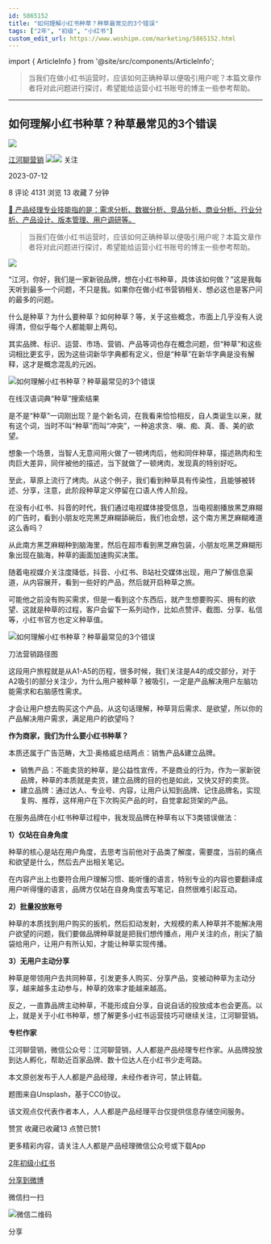 ```yaml
---
id: 5865152
title: "如何理解小红书种草？种草最常见的3个错误"
tags: ["2年", "初级", "小红书"]
custom_edit_url: https://www.woshipm.com/marketing/5865152.html
---
```

import { ArticleInfo } from '@site/src/components/ArticleInfo';

<ArticleInfo
    author="江河聊营销"
    authorLink="https://www.woshipm.com/u/669162"
    published="2023-07-12"
    views={4131}
    comments={8}
    collects={13}
/>

> 当我们在做小红书运营时，应该如何正确种草以便吸引用户呢？本篇文章作者将对此问题进行探讨，希望能给运营小红书账号的博主一些参考帮助。

---

## 如何理解小红书种草？种草最常见的3个错误

[![](https://static.woshipm.com/APP_U_202210_20221030085450_9872.jpeg?imageView2/1/w/72/h/72/q/100)](https://www.woshipm.com/u/669162)

[江河聊营销](https://www.woshipm.com/u/669162) ![](https://static.woshipm.com/tag/1121_1@2x.png)![](https://static.woshipm.com/tag/2304_1@2x.png) 关注

2023-07-12

8 评论 4131 浏览 13 收藏 7 分钟

[🔗 产品经理专业技能指的是：需求分析、数据分析、竞品分析、商业分析、行业分析、产品设计、版本管理、用户调研等。](https://ke.qidianla.com/courses/90pm)

> 当我们在做小红书运营时，应该如何正确种草以便吸引用户呢？本篇文章作者将对此问题进行探讨，希望能给运营小红书账号的博主一些参考帮助。

![](https://image.woshipm.com/2023/04/17/55ab7a5e-dcf5-11ed-8851-00163e0b5ff3.png)

“江河，你好，我们是一家新锐品牌，想在小红书种草，具体该如何做？”这是我每天听到最多一个问题，不只是我。如果你在做小红书营销相关、想必这也是客户问的最多的问题。

什么是种草？为什么要种草？如何种草？等，关于这些概念，市面上几乎没有人说得清，但似乎每个人都能聊上两句。

其实品牌、标识、运营、市场、营销、产品等词也存在概念问题，但“种草”和这些词相比更玄乎，因为这些词新华字典都有定义，但是“种草”在新华字典是没有解释，这才是概念混乱的元凶。‍‍‍‍‍‍‍

![如何理解小红书种草？种草最常见的3个错误](https://image.woshipm.com/wp-files/2023/07/KI6YieESHoJ5JhqHVDs8.png)

在线汉语词典“种草”搜索结果

是不是“种草”一词刚出现？是个新名词，在我看来恰恰相反，自人类诞生以来，就有这个词，当时不叫“种草”而叫“冲突”，一种追求贪、嗔、痴、真、善、美的欲望。

想象一个场景，当智人无意间用火做了一顿烤肉后，他和同伴种草，描述熟肉和生肉巨大差异，同伴被他的描述，当下就做了一顿烤肉，发现真的特别好吃。

至此，草原上流行了烤肉。从这个例子，我们看到种草具有传染性，且能够被转述、分享，注意，此阶段种草定义停留在口语人传人阶段。

在没有小红书、抖音的时代，我们通过电视媒体接受信息，当电视剧播放黑芝麻糊的广告时，看到小朋友吃完黑芝麻糊舔碗后，我们也会想，这个南方黑芝麻糊难道这么香吗？

从此南方黑芝麻糊种到脑海里，然后在超市看到黑芝麻包装，小朋友吃黑芝麻糊形象出现在脑海，种草的画面加速购买决策。

随着电视媒介关注度降低，抖音、小红书、B站社交媒体出现，用户了解信息渠道，从内容展开，看到一些好的产品，然后就开启种草之旅。

可能他之前没有购买需求，但是一看到这个东西后，就产生想要购买、拥有的欲望、这就是种草的过程，客户会留下一系列动作，比如点赞评、截图、分享、私信等，小红书官方也定义种草值。‍‍‍‍‍

![如何理解小红书种草？种草最常见的3个错误](https://image.woshipm.com/wp-files/2023/07/Ggh1DSkRz3mU9QAE6mPG.png)

刀法营销路径图

这段用户旅程就是从A1-A5的历程，很多时候，我们关注是A4的成交部分，对于A2吸引的部分关注少，为什么用户被种草？被吸引，一定是产品解决用户左脑功能需求和右脑感性需求。

才会让用户想去购买这个产品，从这句话理解，种草背后需求、是欲望，所以你的产品解决用户需求，满足用户的欲望吗？

**作为商家，我们为什么要小红书种草？**

本质还属于广告范畴，大卫·奥格威总结两点：销售产品&建立品牌。

*   销售产品：不能卖货的种草，是公益性宣传，不是商业的行为，作为一家新锐品牌，种草的本质就是卖货，建立品牌的目的也是如此，又快又好的卖货。
*   建立品牌：通过达人、专业号、内容，让用户认知到品牌、记住品牌名，实现复购、推荐，这样用户在下次购买产品的时，自觉拿起货架的产品。

在服务品牌在小红书种草过程中，我发现品牌在种草有以下3类错误做法：

**1）仅站在自身角度**

种草的核心是站在用户角度，去思考当前他对于品类了解度，需要度，当前的痛点和欲望是什么，然后去产出相关笔记。

在内容产出上也要符合用户理解习惯、能听懂的语言，特别专业的内容也要翻译成用户听得懂的语言，品牌方仅站在自身角度去写笔记，自然很难引起互动。

**2）批量投放账号**

种草的本质找到用户购买的扳机，然后扣动发射，大规模的素人种草并不能解决用户欲望的问题，我们要做品牌种草就是把我们想传播点，用户关注的点，削尖了脑袋给用户，让用户有所认知，才能让种草实现传播。

**3）无用户主动分享**

种草是带领用户去共同种草，引发更多人购买、分享产品，变被动种草为主动分享，越来越多主动参与，种草的效率才能越来越高。

反之，一直靠品牌主动种草，不能形成自分享，自说自话的投放成本也会更高。以上，就是关于小红书种草，想了解更多小红书运营技巧可继续关注，江河聊营销。

**专栏作家**

江河聊营销，微信公众号：江河聊营销，人人都是产品经理专栏作家。从品牌投放到达人孵化，帮助近百家品牌、数十位达人在小红书少走弯路。

本文原创发布于人人都是产品经理，未经作者许可，禁止转载。

题图来自Unsplash，基于CC0协议。

该文观点仅代表作者本人，人人都是产品经理平台仅提供信息存储空间服务。

赞赏 收藏已收藏13 点赞已赞1

更多精彩内容，请关注人人都是产品经理微信公众号或下载App

[2年](https://www.woshipm.com/tag/2%e5%b9%b4)[初级](https://www.woshipm.com/tag/%e5%88%9d%e7%ba%a7)[小红书](https://www.woshipm.com/tag/%e5%b0%8f%e7%ba%a2%e4%b9%a6)

[分享到微博](https://service.weibo.com/share/share.php?appkey=2775287854&title=如何理解小红书种草？种草最常见的3个错误&url=https://www.woshipm.com/marketing/5865152.html&pic=https://image.woshipm.com/2023/04/17/55ab7a5e-dcf5-11ed-8851-00163e0b5ff3.png)

微信扫一扫

![微信二维码](https://api.pwmqr.com/qrcode/create/?url=https://www.woshipm.com/marketing/5865152.html)

分享